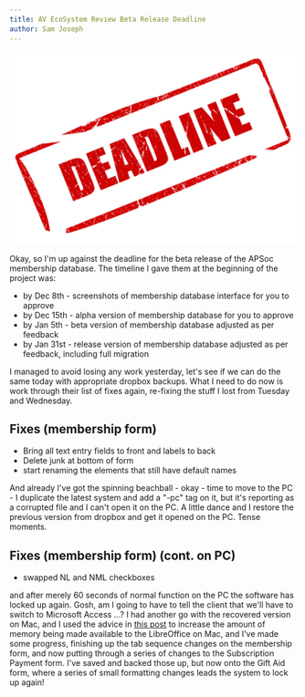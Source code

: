 ```yaml
---
title: AV EcoSystem Review Beta Release Deadline
author: Sam Joseph
---
```


![deadline](../images/deadline.jpg)

Okay, so I'm up against the deadline for the beta release of the APSoc membership database.  The timeline I gave them at the beginning of the project was:

* by Dec 8th - screenshots of membership database interface for you to approve
* by Dec 15th - alpha version of membership database for you to approve
* by Jan 5th - beta version of membership database adjusted as per feedback
* by Jan 31st - release version of membership database adjusted as per feedback, including full migration 

I managed to avoid losing any work yesterday, let's see if we can do the same today with appropriate dropbox backups.  What I need to do now is work through their list of fixes again, re-fixing the stuff I lost from Tuesday and Wednesday.

Fixes (membership form)
-----------------------

* Bring all text entry fields to front and labels to back
* Delete junk at bottom of form
* start renaming the elements that still have default names

And already I've got the spinning beachball - okay - time to move to the PC - I duplicate the latest system and add a "-pc" tag on it, but it's reporting as a corrupted file and I can't open it on the PC.  A little dance and I restore the previous version from dropbox and get it opened on the PC.  Tense moments.

Fixes (membership form) (cont. on PC)
-----------------------

* swapped NL and NML checkboxes

and after merely 60 seconds of normal function on the PC the software has locked up again.  Gosh, am I going to have to tell the client that we'll have to switch to Microsoft Access ...?  I had another go with the recovered version on Mac, and I used the advice in [this post](http://lowendmac.com/2014/speed-up-libreoffice-on-your-mac/) to increase the amount of memory being made available to the LibreOffice on Mac, and I've made some progress, finishing up the tab sequence changes on the membership form, and now putting through a series of changes to the Subscription Payment form.  I've saved and backed those up, but now onto the Gift Aid form, where a series of small formatting changes leads the system to lock up again!

